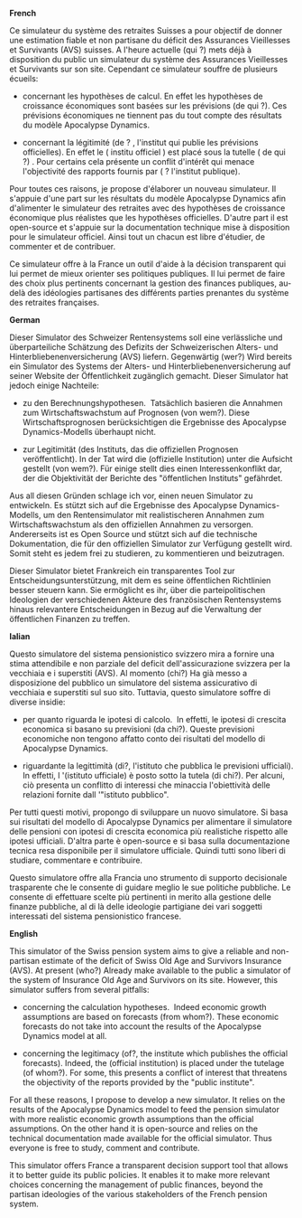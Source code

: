 **French**

Ce simulateur du système des retraites Suisses a pour objectif de donner une estimation fiable et non partisane du déficit des Assurances Vieillesses et Survivants (AVS) suisses. A l'heure actuelle (qui ?) mets déjà à disposition du public un simulateur du système des Assurances Vieillesses et Survivants sur son site. Cependant ce simulateur souffre de plusieurs écueils:

 - concernant les hypothèses de calcul.
 En effet les hypothèses de croissance économiques sont basées sur les prévisions (de qui ?). Ces prévisions économiques ne tiennent pas du tout compte des résultats du modèle Apocalypse Dynamics.

 
 - concernant la légitimité (de  ? , l'institut qui publie les prévisions officielles).
En effet le ( institu officiel ) est placé sous la tutelle ( de qui ?) . Pour certains cela présente un conflit d'intérêt qui menace l'objectivité des rapports fournis par ( ? l'institut publique).

Pour toutes ces raisons, je propose d'élaborer un nouveau simulateur. Il s'appuie d'une part sur les résultats du modèle Apocalypse Dynamics afin d'alimenter le simulateur des retraites avec des hypothèses de croissance économique plus réalistes que les hypothèses officielles. D'autre part il est open-source et s'appuie sur la documentation technique mise à disposition pour le simulateur officiel. Ainsi tout un chacun est libre d'étudier, de commenter et de contribuer.

Ce simulateur offre à la France un outil d'aide à la décision transparent qui lui permet de mieux orienter ses politiques publiques. Il lui permet de faire des choix plus pertinents concernant la gestion des finances publiques, au-delà des idéologies partisanes des différents parties prenantes du système des retraites françaises.

**German**

Dieser Simulator des Schweizer Rentensystems soll eine verlässliche und überparteiliche Schätzung des Defizits der Schweizerischen Alters- und Hinterbliebenenversicherung (AVS) liefern. Gegenwärtig (wer?) Wird bereits ein Simulator des Systems der Alters- und Hinterbliebenenversicherung auf seiner Website der Öffentlichkeit zugänglich gemacht. Dieser Simulator hat jedoch einige Nachteile:

 - zu den Berechnungshypothesen.
 Tatsächlich basieren die Annahmen zum Wirtschaftswachstum auf Prognosen (von wem?). Diese Wirtschaftsprognosen berücksichtigen die Ergebnisse des Apocalypse Dynamics-Modells überhaupt nicht.

 - zur Legitimität (des Instituts, das die offiziellen Prognosen veröffentlicht).
In der Tat wird die (offizielle Institution) unter die Aufsicht gestellt (von wem?). Für einige stellt dies einen Interessenkonflikt dar, der die Objektivität der Berichte des "öffentlichen Instituts" gefährdet.

Aus all diesen Gründen schlage ich vor, einen neuen Simulator zu entwickeln. Es stützt sich auf die Ergebnisse des Apocalypse Dynamics-Modells, um den Rentensimulator mit realistischeren Annahmen zum Wirtschaftswachstum als den offiziellen Annahmen zu versorgen. Andererseits ist es Open Source und stützt sich auf die technische Dokumentation, die für den offiziellen Simulator zur Verfügung gestellt wird. Somit steht es jedem frei zu studieren, zu kommentieren und beizutragen.

Dieser Simulator bietet Frankreich ein transparentes Tool zur Entscheidungsunterstützung, mit dem es seine öffentlichen Richtlinien besser steuern kann. Sie ermöglicht es ihr, über die parteipolitischen Ideologien der verschiedenen Akteure des französischen Rentensystems hinaus relevantere Entscheidungen in Bezug auf die Verwaltung der öffentlichen Finanzen zu treffen.

**Ialian**

Questo simulatore del sistema pensionistico svizzero mira a fornire una stima attendibile e non parziale del deficit dell'assicurazione svizzera per la vecchiaia e i superstiti (AVS). Al momento (chi?) Ha già messo a disposizione del pubblico un simulatore del sistema assicurativo di vecchiaia e superstiti sul suo sito. Tuttavia, questo simulatore soffre di diverse insidie:

 - per quanto riguarda le ipotesi di calcolo.
 In effetti, le ipotesi di crescita economica si basano su previsioni (da chi?). Queste previsioni economiche non tengono affatto conto dei risultati del modello di Apocalypse Dynamics.

 - riguardante la legittimità (di?, l'istituto che pubblica le previsioni ufficiali).
In effetti, l '(istituto ufficiale) è posto sotto la tutela (di chi?). Per alcuni, ciò presenta un conflitto di interessi che minaccia l'obiettività delle relazioni fornite dall '"istituto pubblico".

Per tutti questi motivi, propongo di sviluppare un nuovo simulatore. Si basa sui risultati del modello di Apocalypse Dynamics per alimentare il simulatore delle pensioni con ipotesi di crescita economica più realistiche rispetto alle ipotesi ufficiali. D'altra parte è open-source e si basa sulla documentazione tecnica resa disponibile per il simulatore ufficiale. Quindi tutti sono liberi di studiare, commentare e contribuire.

Questo simulatore offre alla Francia uno strumento di supporto decisionale trasparente che le consente di guidare meglio le sue politiche pubbliche. Le consente di effettuare scelte più pertinenti in merito alla gestione delle finanze pubbliche, al di là delle ideologie partigiane dei vari soggetti interessati del sistema pensionistico francese.


**English**

This simulator of the Swiss pension system aims to give a reliable and non-partisan estimate of the deficit of Swiss Old Age and Survivors Insurance (AVS). At present (who?) Already make available to the public a simulator of the system of Insurance Old Age and Survivors on its site. However, this simulator suffers from several pitfalls:

 - concerning the calculation hypotheses.
 Indeed economic growth assumptions are based on forecasts (from whom?). These economic forecasts do not take into account the results of the Apocalypse Dynamics model at all.

 - concerning the legitimacy (of?, the institute which publishes the official forecasts).
Indeed, the (official institution) is placed under the tutelage (of whom?). For some, this presents a conflict of interest that threatens the objectivity of the reports provided by the "public institute".

For all these reasons, I propose to develop a new simulator. It relies on the results of the Apocalypse Dynamics model to feed the pension simulator with more realistic economic growth assumptions than the official assumptions. On the other hand it is open-source and relies on the technical documentation made available for the official simulator. Thus everyone is free to study, comment and contribute.

This simulator offers France a transparent decision support tool that allows it to better guide its public policies. It enables it to make more relevant choices concerning the management of public finances, beyond the partisan ideologies of the various stakeholders of the French pension system.

